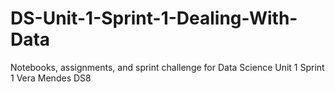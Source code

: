 # DS-Unit-1-Sprint-1-Dealing-With-Data
Notebooks, assignments, and sprint challenge for Data Science Unit 1 Sprint 1
Vera Mendes DS8
